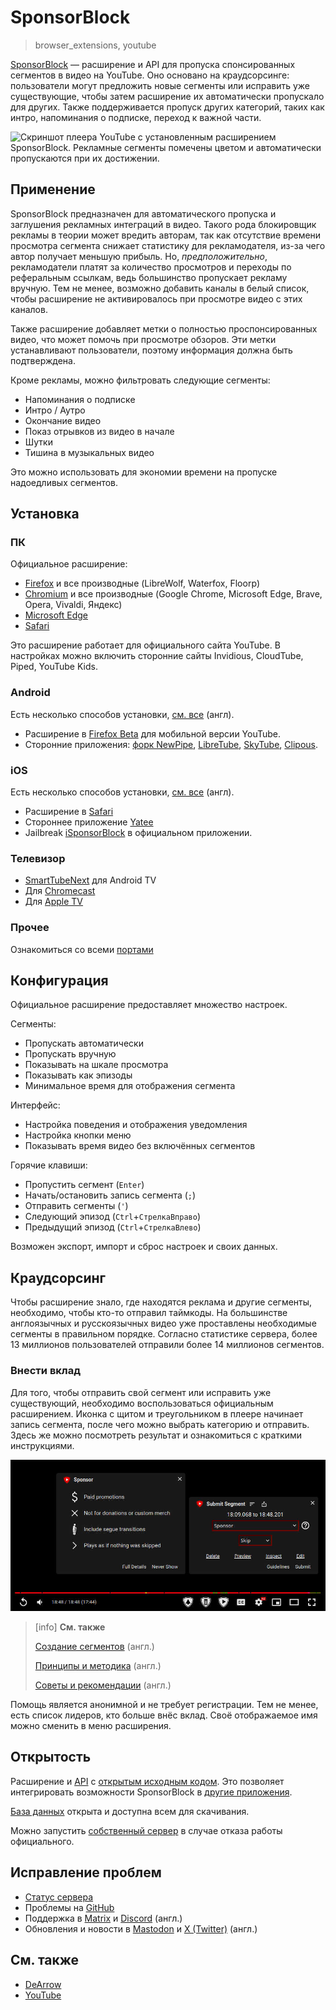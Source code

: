 # SponsorBlock
> browser_extensions, youtube

[SponsorBlock](https://sponsor.ajay.app) — расширение и API для пропуска
спонсированных сегментов в видео на YouTube. Оно основано на краудсорсинге:
пользователи могут предложить новые сегменты или исправить уже существующие,
чтобы затем расширение их автоматически пропускало для других. Также
поддерживается пропуск других категорий, таких как интро, напоминания о
подписке, переход к важной части.

![Скриншот плеера YouTube с установленным расширением SponsorBlock.
Рекламные сегменты помечены цветом и автоматически пропускаются при их
достижении.](/media/sponsorblock.jpg)

## Применение

SponsorBlock предназначен для автоматического пропуска и заглушения рекламных
интеграций в видео. Такого рода блокировщик рекламы в теории может вредить
авторам, так как отсутствие времени просмотра сегмента снижает статистику для
рекламодателя, из-за чего автор получает меньшую прибыль. Но,
*предположительно*, рекламодатели платят за количество просмотров и переходы
по реферальным ссылкам, ведь большинство пропускает рекламу вручную. Тем не
менее, возможно добавить каналы в белый список, чтобы расширение не
активировалось при просмотре видео с этих каналов.

Также расширение добавляет метки о полностью проспонсированных видео, что может
помочь при просмотре обзоров. Эти метки устанавливают пользователи, поэтому
информация должна быть подтверждена.

Кроме рекламы, можно фильтровать следующие сегменты:

- Напоминания о подписке
- Интро / Аутро
- Окончание видео
- Показ отрывков из видео в начале
- Шутки
- Тишина в музыкальных видео

Это можно использовать для экономии времени на пропуске надоедливых сегментов.

## Установка

### ПК

Официальное расширение:

- [Firefox](https://addons.mozilla.org/addon/sponsorblock) и все производные
(LibreWolf, Waterfox, Floorp)
- [Chromium](https://chrome.google.com/webstore/detail/mnjggcdmjocbbbhaepdhchncahnbgone)
и все производные (Google Chrome, Microsoft Edge, Brave, Opera, Vivaldi, Яндекс)
- [Microsoft Edge](https://github.com/ajayyy/SponsorBlock/wiki/Edge)
- [Safari](https://github.com/ajayyy/SponsorBlock/wiki/Safari)

Это расширение работает для официального сайта YouTube. В настройках
можно включить сторонние сайты Invidious, CloudTube, Piped, YouTube Kids.

### Android

Есть несколько способов установки, [см. все](https://github.com/ajayyy/SponsorBlock/wiki/Android)
(англ).

- Расширение в
[Firefox Beta](https://play.google.com/store/apps/details?id=org.mozilla.firefox_beta)
для мобильной версии YouTube.
- Сторонние приложения:
[форк NewPipe](https://github.com/polymorphicshade/NewPipe#newpipe-x-sponsorblock),
[LibreTube](https://github.com/libre-tube/LibreTube),
[SkyTube](https://github.com/SkyTubeTeam/SkyTube),
[Clipous](https://github.com/lamarios/clipious).

### iOS

Есть несколько способов установки, [см. все](https://github.com/ajayyy/SponsorBlock/wiki/iOS)
(англ).

- Расширение в [Safari](https://github.com/ajayyy/SponsorBlock/wiki/Safari)
- Стороннее приложение [Yatee](https://apps.apple.com/app/yattee/id1595136629)
- Jailbreak [iSponsorBlock](https://github.com/Galactic-Dev/iSponsorBlock) в
официальном приложении.

### Телевизор

- [SmartTubeNext](https://github.com/yuliskov/SmartTubeNext) для Android TV
- Для [Chromecast](https://github.com/yuliskov/SmartTubeNext)
- Для [Apple TV](https://github.com/dmunozv04/iSponsorBlockTV)

### Прочее

Ознакомиться со всеми [портами](https://github.com/ajayyy/SponsorBlock/wiki/3rd-Party-Ports)

## Конфигурация

Официальное расширение предоставляет множество настроек.

Сегменты:

- Пропускать автоматически
- Пропускать вручную
- Показывать на шкале просмотра
- Показывать как эпизоды
- Минимальное время для отображения сегмента

Интерфейс:

- Настройка поведения и отображения уведомления
- Настройка кнопки меню
- Показывать время видео без включённых сегментов

Горячие клавиши:

- Пропустить сегмент (`Enter`)
- Начать/остановить запись сегмента (`;`)
- Отправить сегменты (`'`)
- Следующий эпизод (`Ctrl`+`СтрелкаВправо`)
- Предыдущий эпизод (`Ctrl`+`СтрелкаВлево`)

Возможен экспорт, импорт и сброс настроек и своих данных.

## Краудсорсинг

Чтобы расширение знало, где находятся реклама и другие сегменты, необходимо,
чтобы кто-то отправил таймкоды. На большинстве англоязычных и русскоязычных
видео уже проставлены необходимые сегменты в правильном порядке. Согласно
статистике сервера, более 13 миллионов пользователей отправили более 14
миллионов сегментов.

### Внести вклад

Для того, чтобы отправить свой сегмент или исправить уже существующий,
необходимо воспользоваться официальным расширением. Иконка с щитом и
треугольником в плеере начинает запись сегмента, после чего можно выбрать
категорию и отправить. Здесь же можно посмотреть результат и
ознакомиться с краткими инструкциями.

![Скриншот, показывающий основной интерфейс отправки сегментов.](/media/sponsorblock_creating_segments.jpg)

> [info]
> **См. также**
>
> [Создание сегментов](https://wiki.sponsor.ajay.app/w/Creating_Segments) (англ.)
>
> [Принципы и методика](https://wiki.sponsor.ajay.app/w/Guidelines) (англ.)
>
> [Советы и рекомендации](https://wiki.sponsor.ajay.app/w/Advice_for_submitting) (англ.)

Помощь является анонимной и не требует регистрации. Тем не менее, есть список
лидеров, кто больше внёс вклад. Своё отображаемое имя можно сменить в меню
расширения.

## Открытость

Расширение и [API](https://wiki.sponsor.ajay.app/w/API_Docs) с
[открытым исходным кодом](https://github.com/ajayyy/SponsorBlock). Это
позволяет интегрировать возможности SponsorBlock в
[другие приложения](https://github.com/ajayyy/SponsorBlock/wiki/3rd-Party-Ports).

[База данных](https://sponsor.ajay.app/database) открыта и доступна всем для
скачивания.

Можно запустить [собственный сервер](https://github.com/mchangrh/sb-mirror)
в случае отказа работы официального.

## Исправление проблем

- [Статус сервера](https://status.sponsor.ajay.app/)
- Проблемы на [GitHub](https://github.com/ajayyy/SponsorBlock/issues)
- Поддержка в
[Matrix](https://matrix.to/#/#sponsor:ajay.app)
и [Discord](https://discord.gg/SponsorBlock) (англ.)
- Обновления и новости в [Mastodon](https://fosstodon.org/@sponsorblock) и
[X (Twitter)](https://twitter.com/SponsorBlock) (англ.)

## См. также

- [DeArrow](/wiki/dearrow.html)
- [YouTube](/wiki/youtube.html)
